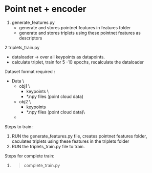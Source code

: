 
# Point net + encoder

1. generate_features.py 
    * generate and stores pointnet features in features folder   
    * generate and stores triplets using these pointnet features as descriptors

2 triplets_train.py  
* dataloader -> over all keypoints as datapoints.  
* calculate triplet, train for 5 -10 epochs, recalculate the dataloader

Dataset format required : 

- Data \
    - obj1 \
      - keypoints \
      - *.npy files (point cloud data)
    - obj2 \
      - keypoints 
      - *.npy files (point cloud data)\
    - 
     
Steps to train: 
1) RUN the generate_features.py file, creates pointnet features folder, caculates triplets using these features in the triplets folder 
2)  RUN the triplets_train.py file to train.

Steps for complete train: 
1) >complete_train.py
